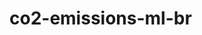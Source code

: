 
<!-- README.md is generated from README.Rmd. Please edit that file -->

# co2-emissions-ml-br

<!-- badges: start -->

<!-- badges: end -->
